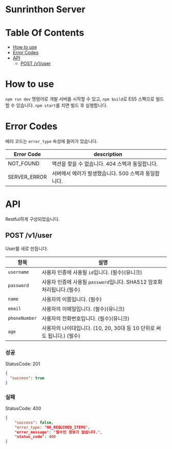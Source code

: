 # Sunrinthon Server

# Table Of Contents

- [How to use](#How-to-use)
- [Error Codes](#Error-Codes)
- [API](#API)
  - [POST /v1/user](#post-/v1/user)

# How to use

`npm run dev` 명령어로 개발 서버를 시작할 수 있고, `npm build`로 ES5 스펙으로 빌드할 수 있습니다. `npm start`를 치면 빌드 후 실행합니다.

# Error Codes

에러 코드는 `error_type` 속성에 들어가 있습니다.

| Error Code   | description                                          |
| ------------ | ---------------------------------------------------- |
| NOT_FOUND    | 액션을 찾을 수 없습니다. 404 스펙과 동일합니다.      |
| SERVER_ERROR | 서버에서 에러가 발생했습니다. 500 스펙과 동일합니다. |

# API

Restful하게 구성되었습니다.

## POST /v1/user

User를 새로 만듭니다.

| 항목          | 설명                                                                   |
| ------------- | ---------------------------------------------------------------------- |
| `username`    | 사용자 인증에 사용될 `id`입니다. (필수)(유니크)                        |
| `password`    | 사용자 인증에 사용될 `password`입니다. SHA512 암호화 처리됩니다.(필수) |
| `name`        | 사용자의 이름입니다. (필수)                                            |
| `email`       | 사용자의 이메일입니다. (필수)(유니크)                                  |
| `phoneNumber` | 사용자의 전화번호입니다. (필수)(유니크)                                |
| `age`         | 사용자의 나이대입니다. (10, 20, 30대 등 10 단위로 써도 됩니다.) (필수) |

### 성공

StatusCode: 201

```json
{
  "success": true
}
```

### 실패

StatusCode: 400

```json
{
    "success": false,
    "error_type: "NO_REQUIRED_ITEMS",
    "error_message": "필수인 정보가 없습니다.",
    "status_code": 400
}
```
